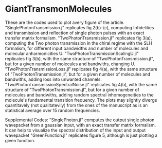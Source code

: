 # GiantTransmonMolecules
These are the codes used to plot avery figure of the article.
"SinglePhotonTransmission.j" replicates fig 2(b)-(c), computing Infidelities and transmission and reflection of single photon pulses with an exact transfer matrix formalism.
"TwoPhotonTransmission.jl" replicates fig 3(a), computing the Two photon transmission in the chiral regime with the SLH formalism, for different input bandwidths and number of molecules and molecular anharmonicities U.
"TwoPhotonTransmissionScalingU.jl" replicates fig 3(b), with the same structure of "TwoPhotonTransmission.jl", but for a given number of molecules and bandwiths, changing U.
"TwoPhotonTransmissionLoss.jl" replicates fig 4(a), with the same structure of "TwoPhotonTransmission.jl",  but for a given number of molecules and bandwiths, adding loss into unwanted channels.
"TwoPhotonTransmissionSpectralNoise.jl" replicates fig 4(b), with the same structure of "TwoPhotonTransmission.jl",  but for a given number of molecules and bandwiths, adding random spectral inhomogeneities to the molecule's fundamental transition frequency. The plots may slightly diverge quantitavely (not qualitatevily) from the ones of the manuscript as is an statistical average over 15 random frequencies.

Supplemental Codes:
"SinglePhoton.jl" computes the output single photon wavepacket from a gaussian input, with an exact transfer matrix formalism. It can help to visualize the spectral distribution of the input and output wavepacket
"GreenFunction.jl" replicates figure 5, although is just plotting a given function.
